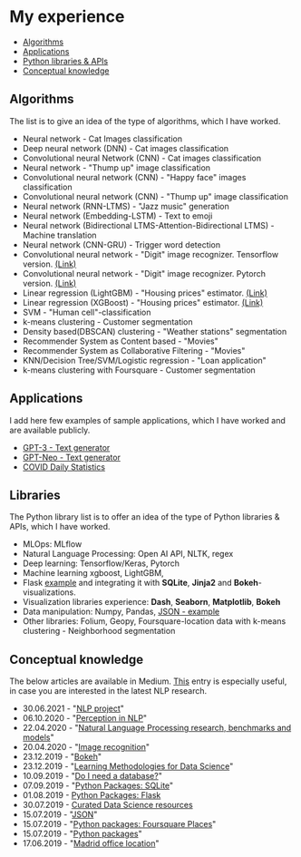 # My experience

* [Algorithms](https://github.com/tmgthb/portfolio/blob/main/README.md#algorithms) 
* [Applications](https://github.com/tmgthb/portfolio/blob/main/README.md#Applications) 
* [Python libraries & APIs](https://github.com/tmgthb/portfolio/blob/main/README.md#Libraries) 
* [Conceptual knowledge](https://github.com/tmgthb/portfolio/blob/main/README.md#conceptual-knowledge) 
  
  

## Algorithms

The list is to give an idea of the type of algorithms, which I have worked. 

* Neural network - Cat Images classification
* Deep neural network (DNN) - Cat images classification
* Convolutional neural Network (CNN) - Cat images classification
* Neural network - "Thump up" image classification
* Convolutional neural network (CNN)  - "Happy face" images classification
* Convolutional neural network (CNN) - "Thump up" image classification
* Neural network (RNN-LTMS) - "Jazz music" generation
* Neural network (Embedding-LSTM) - Text to emoji
* Neural network (Bidirectional LTMS-Attention-Bidirectional LTMS) - Machine translation
* Neural network (CNN-GRU) - Trigger word detection
* Convolutional neural network - "Digit" image recognizer. Tensorflow version. [(Link)](https://www.kaggle.com/tmkggl/tensorflow-cnn-hand-digit-recognizer)
* Convolutional neural network - "Digit" image recognizer. Pytorch version. [(Link)](https://www.kaggle.com/tmkggl/pytorch-cnn-digit-recognizer)
* Linear regression (LightGBM) - "Housing prices" estimator. [(Link)](https://www.kaggle.com/tmkggl/lightgbm-model-crossvalidation)
* Linear regression (XGBoost) - "Housing prices" estimator.  [(Link)](https://www.kaggle.com/tmkggl/real-estate-competition-with-xgboost)
* SVM - "Human cell"-classification
* k-means clustering - Customer segmentation
* Density based(DBSCAN) clustering - "Weather stations" segmentation
* Recommender System as Content based - "Movies"
* Recommender System as Collaborative Filtering - "Movies"
* KNN/Decision Tree/SVM/Logistic regression - "Loan application"
* k-means clustering with Foursquare - Customer segmentation

## Applications
I add here few examples of sample applications, which I have worked and are available publicly.
* [GPT-3 - Text generator](https://share.streamlit.io/tmgthb/gpt-3/main/gpt3.py)
* [GPT-Neo - Text generator](https://share.streamlit.io/tmgthb/gptneo/main/gptneo.py)
* [COVID Daily Statistics](https://share.streamlit.io/tmgthb/covid/main/covid.py)


## Libraries
The Python library list is to offer an idea of the type of Python libraries & APIs, which I have worked. 
* MLOps: MLflow
* Natural Language Processing: Open AI API, NLTK, regex
* Deep learning: Tensorflow/Keras, Pytorch
* Machine learning xgboost, LightGBM,
* Flask [example](https://github.com/tmgthb/flask) and integrating it with **SQLite**, **Jinja2** and **Bokeh**-visualizations. 
* Visualization libraries experience: **Dash**, **Seaborn**, **Matplotlib**, **Bokeh** 
* Data manipulation: Numpy, Pandas, [JSON - example](https://github.com/tmgthb/portfolio/blob/main/json/json_example.py)
* Other libraries: Folium, Geopy, Foursquare-location data with k-means clustering - Neighborhood segmentation 

## Conceptual knowledge

The below articles are available in Medium. [This](https://medium.com/@tmmtt/natural-language-processing-nlp-dc2c1d8d4110) entry is especially useful, in case you are interested in the latest NLP research.

* 30.06.2021 - "[NLP project](https://tmmtt.medium.com/nlp-project-1f62424f162e)"
* 06.10.2020 - "[Perception in NLP](https://tmmtt.medium.com/perception-in-nlp-822cb157ee0f)" 
* 22.04.2020 - "[Natural Language Processing research, benchmarks and models](https://medium.com/@tmmtt/natural-language-processing-nlp-dc2c1d8d4110)"
* 20.04.2020 - "[Image recognition](https://tmmtt.medium.com/what-makes-an-image-recognizer-acf53feb707c)"
* 23.12.2019 - "[Bokeh](https://medium.com/@tmmtt/bokeh-bf196884396a)"
* 23.12.2019 - "[Learning Methodologies for Data Science](https://medium.com/@tmmtt/learning-methodologies-for-data-science-b6094fe7ddc9)"
* 10.09.2019 - "[Do I need a database?](https://medium.com/@tmmtt/do-i-need-a-database-f74c936bcc76)"
* 07.09.2019 - "[Python Packages: SQLite](https://medium.com/@tmmtt/sqlite-77c9f6efb2e8)"
* 01.08.2019 - [Python Packages: Flask](https://medium.com/@tmmtt/python-packages-flask-e315ebe3c38e)
* 30.07.2019 - [Curated Data Science resources](https://medium.com/@tmmtt/curated-data-science-resources-c12476de006f)
* 15.07.2019 - "[JSON](https://medium.com/@tmmtt/python-packages-json-c70a07fd6eb5)"
* 15.07.2019 - "[Python packages: Foursquare Places](https://medium.com/@tmmtt/python-packages-foursquare-places-2dbbf370dd4c)"
* 15.07.2019 - "[Python packages](https://tmmtt.medium.com/python-packages-84b724179ebf)"
* 17.06.2019 - "[Madrid office location](https://tmmtt.medium.com/python-packages-84b724179ebf)"


